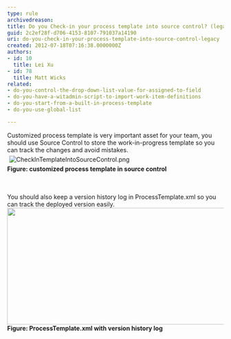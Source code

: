 ```yaml
---
type: rule
archivedreason: 
title: Do you Check-in your process template into source control? (legacy)
guid: 2c2ef28f-d706-4153-8107-791037a14190
uri: do-you-check-in-your-process-template-into-source-control-legacy
created: 2012-07-18T07:16:38.0000000Z
authors:
- id: 10
  title: Lei Xu
- id: 78
  title: Matt Wicks
related:
- do-you-control-the-drop-down-list-value-for-assigned-to-field
- do-you-have-a-witadmin-script-to-import-work-item-definitions
- do-you-start-from-a-built-in-process-template
- do-you-use-global-list

---
```



<p class="MsoListParagraph">​Customized process template is very
important asset for your team, you should use Source Control to store the
work-in-progress template so you can track the changes and avoid mistakes.&#160;<br><img src="/PublishingImages/CheckInTemplateIntoSourceControl.png" alt="CheckInTemplateIntoSourceControl.png" class="ssw-rteStyle-ImageArea" style="margin&#58;5px;" /><br><span style="font-weight&#58;bold;">Figure&#58; customized process template in source control​</span>
</p>
<br><excerpt class='endintro'></excerpt><br>
​You should also keep a version history log in
ProcessTemplate.xml so you can track the deployed version easily.<img width="628" height="271" src="/PublishingImages/KeepHistoryForTemplate.png" class="ssw-rteStyle-ImageArea" alt="" /><br><b>Figure&#58; ProcessTemplate.xml with version history log&#160;</b>


